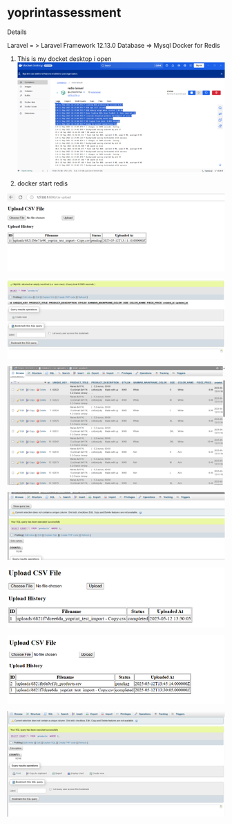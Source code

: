 # yoprintassessment

Details

Laravel = > Laravel Framework 12.13.0
Database => Mysql
Docker for Redis

1. This is my docket desktop i open 
![alt text](Aspose.Words.3a7e90d0-0e0e-48fd-9c17-9073e921d194.001.png)


2.    docker start redis

![alt text](Aspose.Words.3a7e90d0-0e0e-48fd-9c17-9073e921d194.002.png)


![alt text](Aspose.Words.3a7e90d0-0e0e-48fd-9c17-9073e921d194.003.png)

![alt text](Aspose.Words.3a7e90d0-0e0e-48fd-9c17-9073e921d194.004.png)

![alt text](Aspose.Words.3a7e90d0-0e0e-48fd-9c17-9073e921d194.005.png)


![alt text](Aspose.Words.3a7e90d0-0e0e-48fd-9c17-9073e921d194.006.png)


![alt text](image-1.png)

![alt text](image-2.png)
